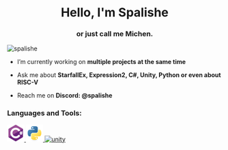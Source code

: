 <h1 align="center">Hello, I'm Spalishe</h1>
<h3 align="center">or just call me Michen.</h3>

<p align="left"> <img src="https://komarev.com/ghpvc/?username=spalishe&label=Profile%20views&color=0e75b6&style=flat" alt="spalishe" /> </p>

- I’m currently working on **multiple projects at the same time**

- Ask me about **StarfallEx, Expression2, C#, Unity, Python or even about RISC-V**

- Reach me on **Discord: @spalishe**

<h3 align="left">Languages and Tools:</h3>
<p align="left"> <a href="https://www.w3schools.com/cs/" target="_blank" rel="noreferrer"> <img src="https://raw.githubusercontent.com/devicons/devicon/master/icons/csharp/csharp-original.svg" alt="csharp" width="40" height="40"/> </a> <a href="https://www.python.org" target="_blank" rel="noreferrer"> <img src="https://raw.githubusercontent.com/devicons/devicon/master/icons/python/python-original.svg" alt="python" width="40" height="40"/> </a> <a href="https://unity.com/" target="_blank" rel="noreferrer"> <img src="https://www.vectorlogo.zone/logos/unity3d/unity3d-icon.svg" alt="unity" width="40" height="40"/> </a> </p>
